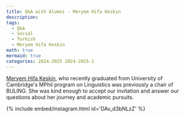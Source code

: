 ```yaml
---
title: Q&A with Alumni - Meryem Hifa Keskin
description:
tags:
  - Q&A
  - Social
  - Turkish
  - Meryem Hifa Keskin
math: true
mermaid: true
categories: 2024-2025 2024-2025-1
---
```


[Meryem Hifa Keskin](https://www.linkedin.com/in/meryem-hifa-k-9a70162b4), who recently graduated from University of Cambridge's MPhil program on Linguistics was previously a chair of BULING. She was kind enough to accept our invitation and answer our questions about her journey and academic pursuits.

{% include embed/instagram.html id='DAv_d3bNLzZ' %}